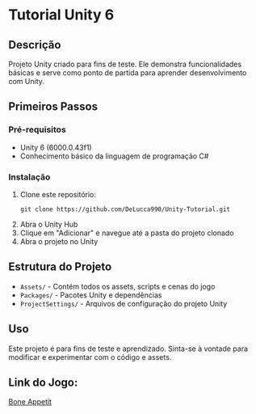 # Tutorial Unity 6

## Descrição

Projeto Unity criado para fins de teste. Ele demonstra funcionalidades básicas e serve como ponto de partida para aprender desenvolvimento com Unity.

## Primeiros Passos

### Pré-requisitos

- Unity 6 (6000.0.43f1)
- Conhecimento básico da linguagem de programação C#

### Instalação

1. Clone este repositório:
    ```
    git clone https://github.com/DeLucca990/Unity-Tutorial.git
    ```
2. Abra o Unity Hub
3. Clique em "Adicionar" e navegue até a pasta do projeto clonado
4. Abra o projeto no Unity

## Estrutura do Projeto

- `Assets/` - Contém todos os assets, scripts e cenas do jogo
- `Packages/` - Pacotes Unity e dependências
- `ProjectSettings/` - Arquivos de configuração do projeto Unity

## Uso

Este projeto é para fins de teste e aprendizado. Sinta-se à vontade para modificar e experimentar com o código e assets.

## Link do Jogo:
[Bone Appetit](https://pedrodl.itch.io/bone-appetit)